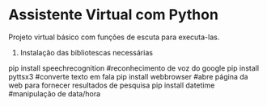 # Assistente Virtual com Python

Projeto virtual básico com funções de escuta para executa-las.

1. Instalação das bibliotescas necessárias 

pip install speechrecognition #reconhecimento de voz do google
pip install pyttsx3 #converte texto em fala
pip install webbrowser #abre página da web para fornecer resultados de pesquisa
pip install datetime #manipulação de data/hora


 

